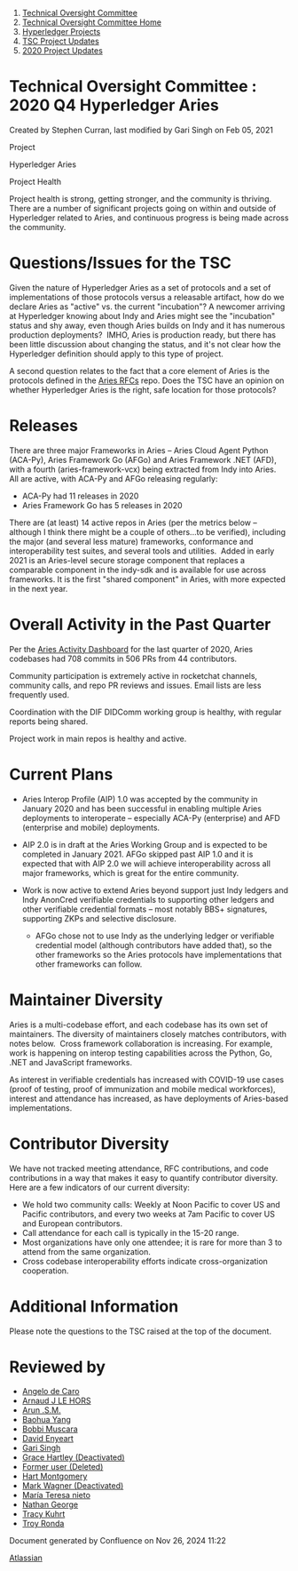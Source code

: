 1. [Technical Oversight Committee](index.html)
2. [Technical Oversight Committee Home](Technical-Oversight-Committee-Home_21430274.html)
3. [Hyperledger Projects](Hyperledger-Projects_21447704.html)
4. [TSC Project Updates](TSC-Project-Updates_21430854.html)
5. [2020 Project Updates](2020-Project-Updates_21450093.html)

# Technical Oversight Committee : 2020 Q4 Hyperledger Aries

Created by Stephen Curran, last modified by Gari Singh on Feb 05, 2021

Project

Hyperledger Aries

Project Health

Project health is strong, getting stronger, and the community is thriving. There are a number of significant projects going on within and outside of Hyperledger related to Aries, and continuous progress is being made across the community.

# Questions/Issues for the TSC

Given the nature of Hyperledger Aries as a set of protocols and a set of implementations of those protocols versus a releasable artifact, how do we declare Aries as "active" vs. the current "incubation"? A newcomer arriving at Hyperledger knowing about Indy and Aries might see the "incubation" status and shy away, even though Aries builds on Indy and it has numerous production deployments?  IMHO, Aries is production ready, but there has been little discussion about changing the status, and it's not clear how the Hyperledger definition should apply to this type of project.

A second question relates to the fact that a core element of Aries is the protocols defined in the [Aries RFCs](https://github.com/hyperledger/aries-rfcs) repo. Does the TSC have an opinion on whether Hyperledger Aries is the right, safe location for those protocols?

# Releases

There are three major Frameworks in Aries – Aries Cloud Agent Python (ACA-Py), Aries Framework Go (AFGo) and Aries Framework .NET (AFD), with a fourth (aries-framework-vcx) being extracted from Indy into Aries.  All are active, with ACA-Py and AFGo releasing regularly:

- ACA-Py had 11 releases in 2020
- Aries Framework Go has 5 releases in 2020

There are (at least) 14 active repos in Aries (per the metrics below – although I think there might be a couple of others...to be verified), including the major (and several less mature) frameworks, conformance and interoperability test suites, and several tools and utilities.  Added in early 2021 is an Aries-level secure storage component that replaces a comparable component in the indy-sdk and is available for use across frameworks. It is the first "shared component" in Aries, with more expected in the next year.

# Overall Activity in the Past Quarter

Per the [Aries Activity Dashboard](https://insights.lfx.linuxfoundation.org/projects/hyperledger%2Faries/dashboard;v=source-control%2Fcommits%2Foverview?filter=%23%2Fdashboard%2FGit%3Fembed%3Dtrue%26_g%3D%28filters%3A%21%28%29%2CrefreshInterval%3A%28pause%3A%21t%2Cvalue%3A0%29%2Ctime%3A%28from%3A%272020-10-01T07%3A00%3A00.000Z%27%2Cto%3A%272020-12-31T08%3A00%3A00.000Z%27%29%29%26_a%3D%28description%3A%27Git%2520Overview%2520panel%27%2Cfilters%3A%21%28%28%27%24state%27%3A%28store%3AappState%29%2Cmeta%3A%28alias%3A%27Empty%2520Commits%27%2Cdisabled%3A%21f%2Cindex%3Agit%2Ckey%3Afiles%2Cnegate%3A%21t%2Cparams%3A%28query%3A%270%27%29%2Ctype%3Aphrase%29%2Cquery%3A%28match%3A%28files%3A%28query%3A%270%27%2Ctype%3Aphrase%29%29%29%29%2C%28%27%24state%27%3A%28store%3AappState%29%2Cmeta%3A%28alias%3ABots%2Cdisabled%3A%21f%2Cindex%3Agit%2Ckey%3Aauthor_bot%2Cnegate%3A%21t%2Cparams%3A%28query%3A%21t%29%2Ctype%3Aphrase%29%2Cquery%3A%28match%3A%28author_bot%3A%28query%3A%21t%2Ctype%3Aphrase%29%29%29%29%29%2CfullScreenMode%3A%21f%2Coptions%3A%28darkTheme%3A%21f%2CuseMargins%3A%21t%29%2Cpanels%3A%21%28%28embeddableConfig%3A%28title%3A%27Commits%2520Percentage%2520By%2520Organization%27%29%2CgridData%3A%28h%3A16%2Ci%3A%271%27%2Cw%3A13%2Cx%3A22%2Cy%3A0%29%2Cid%3Agit_commits_organizations%2CpanelIndex%3A%271%27%2Ctitle%3A%27Commits%2520Percentage%2520By%2520Organization%27%2Ctype%3Avisualization%2Cversion%3A%277.6.2%27%29%2C%28embeddableConfig%3A%28title%3A%27Commits%2520by%2520Time%2520Zone%27%29%2CgridData%3A%28h%3A9%2Ci%3A%272%27%2Cw%3A15%2Cx%3A33%2Cy%3A16%29%2Cid%3Agit_commits_timezone%2CpanelIndex%3A%272%27%2Ctitle%3A%27Commits%2520by%2520Time%2520Zone%27%2Ctype%3Avisualization%2Cversion%3A%277.6.2%27%29%2C%28embeddableConfig%3A%28title%3A%27Active%2520Contributors%27%29%2CgridData%3A%28h%3A9%2Ci%3A%273%27%2Cw%3A17%2Cx%3A0%2Cy%3A16%29%2Cid%3Agit_evolution_authors%2CpanelIndex%3A%273%27%2Ctitle%3A%27Active%2520Contributors%27%2Ctype%3Avisualization%2Cversion%3A%277.6.2%27%29%2C%28embeddableConfig%3A%28title%3ACommits%29%2CgridData%3A%28h%3A9%2Ci%3A%274%27%2Cw%3A16%2Cx%3A17%2Cy%3A16%29%2Cid%3Agit_evolution_commits%2CpanelIndex%3A%274%27%2Ctitle%3ACommits%2Ctype%3Avisualization%2Cversion%3A%277.6.2%27%29%2C%28embeddableConfig%3A%28title%3A%27Commits%2520By%2520Organization%27%29%2CgridData%3A%28h%3A15%2Ci%3A%275%27%2Cw%3A25%2Cx%3A0%2Cy%3A25%29%2Cid%3Agit_evolution_organizations%2CpanelIndex%3A%275%27%2Ctitle%3A%27Commits%2520By%2520Organization%27%2Ctype%3Avisualization%2Cversion%3A%277.6.2%27%29%2C%28embeddableConfig%3A%28%29%2CgridData%3A%28h%3A16%2Ci%3A%27788f235e-6d11-451b-ba12-50e7b8765e0f%27%2Cw%3A13%2Cx%3A0%2Cy%3A0%29%2Cid%3A%27985c11c0-a449-11ea-bb19-4b3cb1a7236f%27%2CpanelIndex%3A%27788f235e-6d11-451b-ba12-50e7b8765e0f%27%2Ctype%3Avisualization%2Cversion%3A%277.6.2%27%29%2C%28embeddableConfig%3A%28title%3A%27Lines%2520Changed%2520Percentage%2520By%2520Organization%27%29%2CgridData%3A%28h%3A16%2Ci%3Aa8bec484-b99e-4cdc-96f2-722907cf4d00%2Cw%3A13%2Cx%3A35%2Cy%3A0%29%2Cid%3Ae70ac370-b6f0-11ea-83d0-e156a256d6e6%2CpanelIndex%3Aa8bec484-b99e-4cdc-96f2-722907cf4d00%2Ctitle%3A%27Lines%2520Changed%2520Percentage%2520By%2520Organization%27%2Ctype%3Avisualization%2Cversion%3A%277.6.2%27%29%2C%28embeddableConfig%3A%28title%3A%27Lines%2520Of%2520Code%2520Changed%2520By%2520Organization%27%29%2CgridData%3A%28h%3A15%2Ci%3A%271fc7bf78-a4e8-406b-86c5-8ac4eb3870f1%27%2Cw%3A23%2Cx%3A25%2Cy%3A25%29%2Cid%3Af39c7140-b7d3-11ea-a5b0-397acf9566c5%2CpanelIndex%3A%271fc7bf78-a4e8-406b-86c5-8ac4eb3870f1%27%2Ctitle%3A%27Lines%2520Of%2520Code%2520Changed%2520By%2520Organization%27%2Ctype%3Avisualization%2Cversion%3A%277.6.2%27%29%2C%28embeddableConfig%3A%28title%3A%27Organization%2520Commits%27%29%2CgridData%3A%28h%3A18%2Ci%3Ac73b96e3-a6ec-4b4a-aa9f-7bd4b158c968%2Cw%3A48%2Cx%3A0%2Cy%3A78%29%2Cid%3A%273c6f01b0-f21e-11ea-ada8-692b75e53835%27%2CpanelIndex%3Ac73b96e3-a6ec-4b4a-aa9f-7bd4b158c968%2Ctitle%3A%27Organization%2520Commits%27%2Ctype%3Avisualization%2Cversion%3A%277.6.2%27%29%2C%28embeddableConfig%3A%28title%3ASummary%29%2CgridData%3A%28h%3A16%2Ci%3Ad65f6177-a704-4194-861d-019efd71a00f%2Cw%3A9%2Cx%3A13%2Cy%3A0%29%2Cid%3A%2713de3220-1aaf-11eb-b81d-a32b9537df14%27%2CpanelIndex%3Ad65f6177-a704-4194-861d-019efd71a00f%2Ctitle%3ASummary%2Ctype%3Avisualization%2Cversion%3A%277.6.2%27%29%2C%28embeddableConfig%3A%28title%3AAuthors%29%2CgridData%3A%28h%3A19%2Ci%3A%278cdb35b3-6f32-416f-956b-50f7b221e73e%27%2Cw%3A19%2Cx%3A0%2Cy%3A40%29%2Cid%3A%2731f04bd0-1ab0-11eb-b81d-a32b9537df14%27%2CpanelIndex%3A%278cdb35b3-6f32-416f-956b-50f7b221e73e%27%2Ctitle%3AAuthors%2Ctype%3Avisualization%2Cversion%3A%277.6.2%27%29%2C%28embeddableConfig%3A%28title%3AOrganizations%29%2CgridData%3A%28h%3A19%2Ci%3Ad4d3ea5e-fedf-4818-bfe4-e6de2ab43a3c%2Cw%3A29%2Cx%3A19%2Cy%3A40%29%2Cid%3Aca6b1b90-1ab2-11eb-bbd0-c758192c580e%2CpanelIndex%3Ad4d3ea5e-fedf-4818-bfe4-e6de2ab43a3c%2Ctitle%3AOrganizations%2Ctype%3Avisualization%2Cversion%3A%277.6.2%27%29%2C%28embeddableConfig%3A%28title%3ARepositories%29%2CgridData%3A%28h%3A19%2Ci%3Aa476e04a-1dde-4bdc-98b6-8c6d16c30b46%2Cw%3A31%2Cx%3A0%2Cy%3A59%29%2Cid%3Ade3203e0-1ab3-11eb-bbd0-c758192c580e%2CpanelIndex%3Aa476e04a-1dde-4bdc-98b6-8c6d16c30b46%2Ctitle%3ARepositories%2Ctype%3Avisualization%2Cversion%3A%277.6.2%27%29%2C%28embeddableConfig%3A%28title%3AProjects%29%2CgridData%3A%28h%3A19%2Ci%3A%27077e496f-d414-4840-a3b0-3bc9da32ddcc%27%2Cw%3A17%2Cx%3A31%2Cy%3A59%29%2Cid%3A%2770e5e750-1ab5-11eb-b81d-a32b9537df14%27%2CpanelIndex%3A%27077e496f-d414-4840-a3b0-3bc9da32ddcc%27%2Ctitle%3AProjects%2Ctype%3Avisualization%2Cversion%3A%277.6.2%27%29%29%2Cquery%3A%28language%3Alucene%2Cquery%3A%27%2A%27%29%2CtimeRestore%3A%21f%2Ctitle%3AGit%2CviewMode%3Aview%29&time=%7B%22from%22%3A%222020-10-01T07%3A00%3A00.000Z%22%2C%22type%22%3A%22absolute%22%2C%22to%22%3A%222020-12-31T08%3A00%3A00.000Z%22%7D) for the last quarter of 2020, Aries codebases had 708 commits in 506 PRs from 44 contributors.

Community participation is extremely active in rocketchat channels, community calls, and repo PR reviews and issues. Email lists are less frequently used.

Coordination with the DIF DIDComm working group is healthy, with regular reports being shared.

Project work in main repos is healthy and active.

# Current Plans

- Aries Interop Profile (AIP) 1.0 was accepted by the community in January 2020 and has been successful in enabling multiple Aries deployments to interoperate – especially ACA-Py (enterprise) and AFD (enterprise and mobile) deployments.
- AIP 2.0 is in draft at the Aries Working Group and is expected to be completed in January 2021. AFGo skipped past AIP 1.0 and it is expected that with AIP 2.0 we will achieve interoperability across all major frameworks, which is great for the entire community.
- Work is now active to extend Aries beyond support just Indy ledgers and Indy AnonCred verifiable credentials to supporting other ledgers and other verifiable credential formats – most notably BBS+ signatures, supporting ZKPs and selective disclosure.
  
  - AFGo chose not to use Indy as the underlying ledger or verifiable credential model (although contributors have added that), so the other frameworks so the Aries protocols have implementations that other frameworks can follow.

# Maintainer Diversity

Aries is a multi-codebase effort, and each codebase has its own set of maintainers. The diversity of maintainers closely matches contributors, with notes below.  Cross framework collaboration is increasing. For example, work is happening on interop testing capabilities across the Python, Go, .NET and JavaScript frameworks.

As interest in verifiable credentials has increased with COVID-19 use cases (proof of testing, proof of immunization and mobile medical workforces), interest and attendance has increased, as have deployments of Aries-based implementations.

# Contributor Diversity

We have not tracked meeting attendance, RFC contributions, and code contributions in a way that makes it easy to quantify contributor diversity. Here are a few indicators of our current diversity:

- We hold two community calls: Weekly at Noon Pacific to cover US and Pacific contributors, and every two weeks at 7am Pacific to cover US and European contributors.
- Call attendance for each call is typically in the 15-20 range.
- Most organizations have only one attendee; it is rare for more than 3 to attend from the same organization.
- Cross codebase interoperability efforts indicate cross-organization cooperation.

# Additional Information

Please note the questions to the TSC raised at the top of the document.

# Reviewed by

- [Angelo de Caro](https://lf-hyperledger.atlassian.net/wiki/people/70121:d6b0f0e4-825f-4f16-88e1-4d14e95f2f10?ref=confluence)
- [Arnaud J LE HORS](https://lf-hyperledger.atlassian.net/wiki/people/70121:0e75e3b8-500a-4067-9f7e-ed46e91bcb9d?ref=confluence)
- [Arun .S.M.](https://lf-hyperledger.atlassian.net/wiki/people/621a0e5097d313006ba7386a?ref=confluence)
- [Baohua Yang](https://lf-hyperledger.atlassian.net/wiki/people/557058:17d87dbf-05fe-4c1b-84cf-fd69f7fcbb20?ref=confluence)
- [Bobbi Muscara](https://lf-hyperledger.atlassian.net/wiki/people/5c4cb1b7d8bbb7445c0a457e?ref=confluence)
- [David Enyeart](https://lf-hyperledger.atlassian.net/wiki/people/712020:30d7e775-8a5d-4896-8950-8da2af027639?ref=confluence)
- [Gari Singh](https://lf-hyperledger.atlassian.net/wiki/people/557058:51429e31-90f4-4684-b7cd-9a4fe15ff188?ref=confluence)
- [Grace Hartley (Deactivated)](https://lf-hyperledger.atlassian.net/wiki/people/5c3e0cd1ff324728a1db2448?ref=confluence)
- [Former user (Deleted)](https://lf-hyperledger.atlassian.net/wiki/people/712020:4f2bf4bc-35ef-43ea-bb8c-33564383f8ed?ref=confluence)
- [Hart Montgomery](https://lf-hyperledger.atlassian.net/wiki/people/712020:86f447c0-86dc-43b3-ac03-6a31923bbb84?ref=confluence)
- [Mark Wagner (Deactivated)](https://lf-hyperledger.atlassian.net/wiki/people/70121:81b88945-c9ef-40fe-9224-207bdb280922?ref=confluence)
- [María Teresa nieto](https://lf-hyperledger.atlassian.net/wiki/people/5d36fa46af1d920bc99755b6?ref=confluence)
- [Nathan George](https://lf-hyperledger.atlassian.net/wiki/people/712020:3e7556ab-cdb8-47f5-8b68-12a3378021fd?ref=confluence)
- [Tracy Kuhrt](https://lf-hyperledger.atlassian.net/wiki/people/712020:62746046-52ae-43bb-827b-6dfdde9f07d7?ref=confluence)
- [Troy Ronda](https://lf-hyperledger.atlassian.net/wiki/people/557058:c854f35a-2b58-4be3-9003-ca2a67495580?ref=confluence)

Document generated by Confluence on Nov 26, 2024 11:22

[Atlassian](http://www.atlassian.com/)
